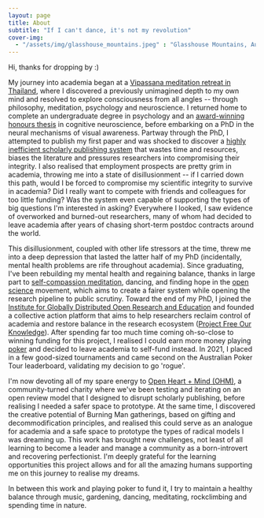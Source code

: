 ```yaml
---
layout: page
title: About
subtitle: "If I can't dance, it's not my revolution"
cover-img:
  - "/assets/img/glasshouse_mountains.jpeg" : "Glasshouse Mountains, Australia (2020)"
---
```


Hi, thanks for dropping by :)

My journey into academia began at a [Vipassana meditation retreat in Thailand](https://www.suanmokkh-idh.org/), where I discovered a previously unimagined depth to my own mind and resolved to explore consciousness from all angles -- through philosophy, meditation, psychology and neuroscience. I returned home to complete an undergraduate degree in psychology and an [award-winning honours thesis](https://coopersmout.com/awards/) in cognitive neuroscience, before embarking on a PhD in the neural mechanisms of visual awareness. Partway through the PhD, I attempted to publish my first paper and was shocked to discover a [highly inefficient scholarly publishing system](https://aeon.co/ideas/scholarly-publishing-is-broken-heres-how-to-fix-it) that wastes time and resources, biases the literature and pressures researchers into compromising their integrity. I also realised that employment prospects are pretty grim in academia, throwing me into a state of disillusionment -- if I carried down this path, would I be forced to compromise my scientific integrity to survive in academia? Did I really want to compete with friends and colleagues for too little funding? Was the system even capable of supporting the types of big questions I'm interested in asking? Everywhere I looked, I saw evidence of overworked and burned-out researchers, many of whom had decided to leave academia after years of chasing short-term postdoc contracts around the world.

This disillusionment, coupled with other life stressors at the time, threw me into a deep depression that lasted the latter half of my PhD (incidentally, mental health problems are rife throughout academia). Since graduating, I've been rebuilding my mental health and regaining balance, thanks in large part to [self-compassion meditation](https://self-compassion.org/category/exercises/#exercises), dancing, and finding hope in the [open science](/openscience) movement, which aims to create a fairer system while opening the research pipeline to public scrutiny. Toward the end of my PhD, I joined the [Institute for Globally Distributed Open Research and Education](https://igdore.org/) and founded a collective action platform that aims to help researchers reclaim control of academia and restore balance in the research ecosystem ([Project Free Our Knowledge](https://freeourknowledge.org/)). After spending far too much time coming oh-so-close to winning funding for this project, I realised I could earn more money playing [poker](/poker) and decided to leave academia to self-fund instead. In 2021, I placed in a few good-sized tournaments and came second on the Australian Poker Tour leaderboard, validating my decision to go 'rogue'. 

I'm now devoting all of my spare energy to [Open Heart + Mind (OHM)](https://openheartmind.org), a community-turned charity where we've been testing and iterating on an open review model that I designed to disrupt scholarly publishing, before realising I needed a safer space to prototype. At the same time, I discovered the creative potential of Burning Man gatherings, based on gifting and decommodification principles, and realised this could serve as an analogue for academia and a safe space to prototype the types of radical models I was dreaming up. This work has brought new challenges, not least of all learning to become a leader and manage a community as a born-introvert and recovering perfectionist. I'm deeply grateful for the learning opportunities this project allows and for all the amazing humans supporting me on this journey to realise my dreams. 

In between this work and playing poker to fund it, I try to maintain a healthy balance through music, gardening, dancing, meditating, rockclimbing and spending time in nature.
